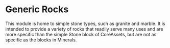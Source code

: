 # Generic Rocks
This module is home to simple stone types, such as granite and marble.
It is intended to provide a variety of rocks that readily serve many uses and are more specific
than the simple Stone block of CoreAssets, but are not as specific as the blocks in Minerals.
